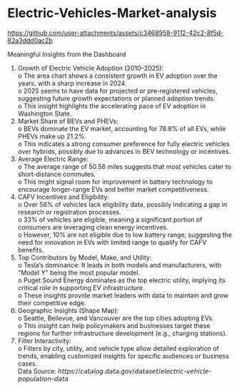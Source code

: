 # Electric-Vehicles-Market-analysis


https://github.com/user-attachments/assets/c3468958-9112-42c2-8f5d-82a3ddd0ac2b


Meaningful Insights from the Dashboard
1.	Growth of Electric Vehicle Adoption (2010–2025):<br>
o	The area chart shows a consistent growth in EV adoption over the years, with a sharp increase in 2024.<br>
o	2025 seems to have data for projected or pre-registered vehicles, suggesting future growth expectations or planned adoption trends.<br>
o	This insight highlights the accelerating pace of EV adoption in Washington State.<br>
2.	Market Share of BEVs and PHEVs:<br>
o	BEVs dominate the EV market, accounting for 78.8% of all EVs, while PHEVs make up 21.2%.<br>
o	This indicates a strong consumer preference for fully electric vehicles over hybrids, possibly due to advances in BEV technology or incentives.<br>
3.	Average Electric Range:<br>
o	The average range of 50.58 miles suggests that most vehicles cater to short-distance commutes.<br>
o	This might signal room for improvement in battery technology to encourage longer-range EVs and better market competitiveness.<br>
4.	CAFV Incentives and Eligibility:<br>
o	Over 56% of vehicles lack eligibility data, possibly indicating a gap in research or registration processes.<br>
o	33% of vehicles are eligible, meaning a significant portion of consumers are leveraging clean energy incentives.<br>
o	However, 10% are not eligible due to low battery range, suggesting the need for innovation in EVs with limited range to qualify for CAFV benefits.<br>
5.	Top Contributors by Model, Make, and Utility:<br>
o	Tesla’s dominance: It leads in both models and manufacturers, with "Model Y" being the most popular model.<br>
o	Puget Sound Energy dominates as the top electric utility, implying its critical role in supporting EV infrastructure.<br>
o	These insights provide market leaders with data to maintain and grow their competitive edge.<br>
6.	Geographic Insights (Shape Map):<br>
o	Seattle, Bellevue, and Vancouver are the top cities adopting EVs.<br>
o	This insight can help policymakers and businesses target these regions for further infrastructure development (e.g., charging stations).<br>
7.	Filter Interactivity:<br>
o	Filters by city, utility, and vehicle type allow detailed exploration of trends, enabling customized insights for specific audiences or business cases.<br>
Data Source: 𝘩𝘵𝘵𝘱𝘴://𝘤𝘢𝘵𝘢𝘭𝘰𝘨.𝘥𝘢𝘵𝘢.𝘨𝘰𝘷/𝘥𝘢𝘵𝘢𝘴𝘦𝘵/𝘦𝘭𝘦𝘤𝘵𝘳𝘪𝘤-𝘷𝘦𝘩𝘪𝘤𝘭𝘦-𝘱𝘰𝘱𝘶𝘭𝘢𝘵𝘪𝘰𝘯-𝘥𝘢𝘵𝘢
